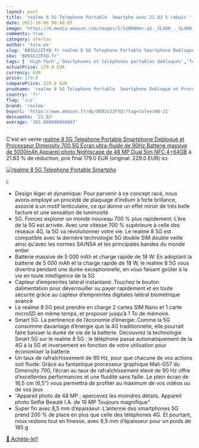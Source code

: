 ```yaml
---
layout: post
title: 'realme 8 5G Telephone Portable  Smartpho avec 21.83 % rabais '
date: 2021-10-06 00:40:07
image: 'https://m.media-amazon.com/images/I/51BMdHmr-aS._SL500_._SL400_.jpg'
comments: true
category: ofertas
author: 'tole.es'
slug: 'B091GJZFXQ-fr realme 8 5G Telephone Portable Smartphone Debloqué et...'
sku: 'B091GJZFXQ-fr'
tags: [ 'High-Tech','Smartphones et téléphones portables débloqués','Téléphones portables et accessoires','realme', ]
actualPrice: 179.0 EUR
currency: EUR
price: 179.0
comparePrice: 229.0 EUR
prodname: 'realme 8 5G Telephone Portable  Smartphone Debloqué et Processeur Dimensity 700 5G  Écran ultra-fluide de 90Hz  Batterie massive de 5000mAh  Appareil photo Nightscape de 48 MP  Dual Sim  NFC  4+64GB'
country: 'fr'
flag: '🇫🇷'
brand: 'realme'
buyurl: 'https://www.amazon.fr/dp/B091GJZFXQ/?tag=tolees0d-21'
descuento: '21.83'
average: '165.666666666667'
---
```


C'est en vente [realme 8 5G Telephone Portable  Smartphone Debloqué et Processeur Dimensity 700 5G  Écran ultra-fluide de 90Hz  Batterie massive de 5000mAh  Appareil photo Nightscape de 48 MP  Dual Sim  NFC  4+64GB](https://www.amazon.fr/dp/B091GJZFXQ/?tag=tolees0d-21)  à  21.83 % de réduction, prix final  179.0 EUR (original: 229.0 EUR) ici:

[![realme 8 5G Telephone Portable  Smartpho](https://m.media-amazon.com/images/I/51BMdHmr-aS._SL500_._SL400_.jpg)](https://www.amazon.fr/dp/B091GJZFXQ/?tag=tolees0d-21)

ℹ️:

- Design léger et dynamique: Pour parvenir à ce concept racé, nous avons employé un procédé de plaquage d’indium à forte brillance, associé à un motif lenticulaire, ce qui donne un effet miroir de très belle facture et une sensation de luminosité
- 5G. Foncez explorer un monde nouveau 700 % plus rapidement: L’ère de la 5G est arrivée. Avec une vitesse 700 % supérieure à celle des réseaux 4G, la 5G va révolutionner votre vie. Le realme 8 5G est compatible avec la dernière technologie 5G double SIM double veille ainsi qu’avec les normes SA/NSA et les principales bandes du monde entier
- Batterie massive de 5 000 mAh et charge rapide de 18 W: En adoptant la batterie de 5 000 mAh et la charge rapide de 18 W, le realme 8 5G vous divertira pendant une durée exceptionnelle, en vous faisant goûter à la vie en toute intelligence de la 5G
- Capteur d’empreintes latéral instantané: Touchez le bouton dalimentation pour déverrouiller ou payer rapidement et en toute sécurité grâce au capteur d’empreintes digitales latéral biométrique avancé
- Le realme 8 5G peut prendre en charge 2 cartes SIM Nano et 1 carte microSD en même temps, et proposer jusqu’à 1 To de mémoire.
- Smart 5G. La pertinence de l’économie d’énergie: Comme la 5G consomme davantage d’énergie que la 4G traditionnelle, elle pourrait faire baisser la durée de vie de la batterie. Découvrez la technologie Smart 5G sur le realme 8 5G : le téléphone passe automatiquement de la 4G à la 5G et inversement en fonction de votre utilisation pour économiser la batterie
- Un taux de rafraîchissement de 90 Hz, pour que chacune de vos actions soit fluide: Grâce au fantastique processeur graphique Mali-G57 du Dimensity 700, l’écran au taux de rafraîchissement élevé de 90 Hz offre d’excellentes performances et une fluidité sans faille. Le plein écran de 16,5 cm (6,5") vous permettra de profiter au maximum de vos vidéos ou de vos jeux
- "Appareil photo de 48 MP ; apercevez les moindres détails. Appareil photo Selfie Beauté I.A. de 16 MP Toujours magnifique"
- Super fin avec 8,5 mm d’épaisseur: L’antenne des smartphones 5G prend 200 % de place en plus que celle des téléphones 4G. Et pourtant, nous restons tout en finesse, avec 8,5 mm d’épaisseur pour un poids de 185 g

[🛒 Achète-le!!](https://www.amazon.fr/dp/B091GJZFXQ/?tag=tolees0d-21)
